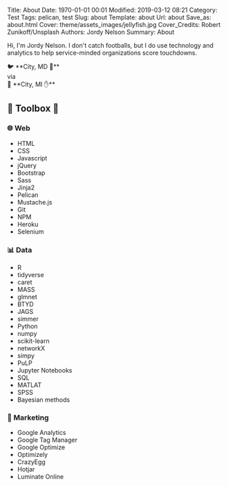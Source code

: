 Title: About
Date: 1970-01-01 00:01
Modified: 2019-03-12 08:21
Category: Test
Tags: pelican, test
Slug: about
Template: about
Url: about
Save_as: about.html
Cover: theme/assets_images/jellyfish.jpg
Cover_Credits: Robert Zunikoff/Unsplash
Authors: Jordy Nelson
Summary: About

Hi, I'm Jordy Nelson. I don't catch footballs, but I do use technology and analytics to help service-minded organizations score touchdowns.

<div class="article-content-container article-pq-container" markdown="1">
🐦 **City, MD 🦀** 
<br />
via
<br />
🚗 **City, MI ✋**
</div>

<div class="toolbox">
<h2>🔧 Toolbox 📏</h2>

<div class="toolbox-web">
<h3>🌐 Web</h3>
<ul class="toolbox-list">
<li>HTML</li>
<li>CSS</li>
<li>Javascript</li>
<li>jQuery</li>
<li>Bootstrap</li>
<li>Sass</li>
<li>Jinja2</li>
<li>Pelican</li>
<li>Mustache.js</li>
<li>Git</li>
<li>NPM</li>
<li>Heroku</li>
<li>Selenium</li>
</ul>
</div>

<div class="toolbox-data">
<h3>📊 Data</h3>
<ul class="toolbox-list">
<li>R</li>
<li>tidyverse</li>
<li>caret</li>
<li>MASS</li>
<li>glmnet</li>
<li>BTYD</li>
<li>JAGS</li>
<li>simmer</li>
<li>Python</li>
<li>numpy</li>
<li>scikit-learn</li>
<li>networkX</li>
<li>simpy</li>
<li>PuLP</li>
<li>Jupyter Notebooks</li>
<li>SQL</li>
<li>MATLAT</li>
<li>SPSS</li>
<li>Bayesian methods</li>
</ul>
</div>

<div class="toolbox-marketing">
<h3>📢 Marketing</h3>
<ul class="toolbox-list">
<li>Google Analytics</li>
<li>Google Tag Manager</li>
<li>Google Optimize</li>
<li>Optimizely</li>
<li>CrazyEgg</li>
<li>Hotjar</li>
<li>Luminate Online</li>
</ul>
</div>

</div>